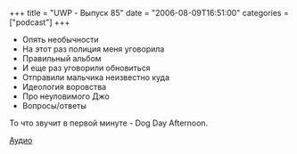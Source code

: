 +++
title = "UWP - Выпуск 85"
date = "2006-08-09T16:51:00"
categories = ["podcast"]
+++


- Опять необычности
- На этот раз полиция меня уговорила
- Правильный альбом
- И еще раз уговорили обновиться
- Отправили мальчика неизвестно куда
- Идеология воровства
- Про неуловимого Джо
- Вопросы/ответы

То что звучит в первой минуте - Dog Day Afternoon.

[Аудио](https://podcast.umputun.com/media/ump_podcast85.mp3)
<audio src="https://podcast.umputun.com/media/ump_podcast85.mp3" preload="none">